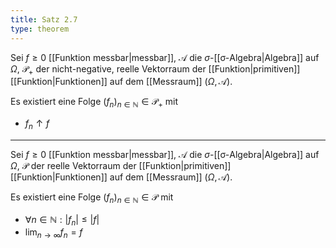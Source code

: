 ```yaml
---
title: Satz 2.7
type: theorem
---
```


Sei $f \ge 0$ [[Funktion messbar|messbar]], $\mathcal{A}$ die $\sigma$-[[σ-Algebra|Algebra]] auf $\Omega$, $\mathcal{P}_+$ der nicht-negative, reelle Vektorraum der [[Funktion|primitiven]] [[Funktion|Funktionen]] auf dem [[Messraum]] $(\Omega, \mathcal{A})$.

Es existiert eine Folge $(f_n)_{n \in \mathbb{N}} \in \mathcal{P}_+$ mit
- $f_n \uparrow f$

---

Sei $f \ge 0$ [[Funktion messbar|messbar]], $\mathcal{A}$ die $\sigma$-[[σ-Algebra|Algebra]] auf $\Omega$, $\mathcal{P}$ der reelle Vektorraum der [[Funktion|primitiven]] [[Funktion|Funktionen]] auf dem [[Messraum]] $(\Omega, \mathcal{A})$.

Es existiert eine Folge $(f_n)_{n \in \mathbb{N}} \in \mathcal{P}$ mit
- $\forall n \in \mathbb{N} : |f_n| \le |f|$
- $\lim_{n \to \infty} f_n = f$